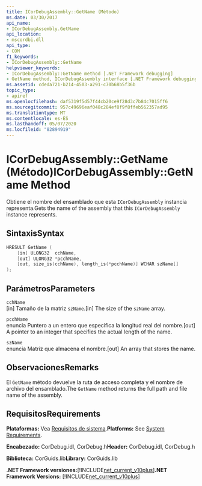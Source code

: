 ```yaml
---
title: ICorDebugAssembly::GetName (Método)
ms.date: 03/30/2017
api_name:
- ICorDebugAssembly.GetName
api_location:
- mscordbi.dll
api_type:
- COM
f1_keywords:
- ICorDebugAssembly::GetName
helpviewer_keywords:
- ICorDebugAssembly::GetName method [.NET Framework debugging]
- GetName method, ICorDebugAssembly interface [.NET Framework debugging]
ms.assetid: cdeda721-b214-4503-a291-c70b68b5f36b
topic_type:
- apiref
ms.openlocfilehash: daf5319f5d57f44cb20ce9f28d3c7b84c7015ff6
ms.sourcegitcommit: 957c49696eaf048c284ef8f9f8ffeb562357ad95
ms.translationtype: MT
ms.contentlocale: es-ES
ms.lasthandoff: 05/07/2020
ms.locfileid: "82894919"
---
```

# <a name="icordebugassemblygetname-method"></a><span data-ttu-id="9b819-102">ICorDebugAssembly::GetName (Método)</span><span class="sxs-lookup"><span data-stu-id="9b819-102">ICorDebugAssembly::GetName Method</span></span>
<span data-ttu-id="9b819-103">Obtiene el nombre del ensamblado que esta `ICorDebugAssembly` instancia representa.</span><span class="sxs-lookup"><span data-stu-id="9b819-103">Gets the name of the assembly that this `ICorDebugAssembly` instance represents.</span></span>  
  
## <a name="syntax"></a><span data-ttu-id="9b819-104">Sintaxis</span><span class="sxs-lookup"><span data-stu-id="9b819-104">Syntax</span></span>  
  
```cpp  
HRESULT GetName (  
    [in] ULONG32  cchName,  
    [out] ULONG32 *pcchName,  
    [out, size_is(cchName), length_is(*pcchName)] WCHAR szName[]  
);  
```  
  
## <a name="parameters"></a><span data-ttu-id="9b819-105">Parámetros</span><span class="sxs-lookup"><span data-stu-id="9b819-105">Parameters</span></span>  
 `cchName`  
 <span data-ttu-id="9b819-106">[in] Tamaño de la matriz `szName`.</span><span class="sxs-lookup"><span data-stu-id="9b819-106">[in] The size of the `szName` array.</span></span>  
  
 `pcchName`  
 <span data-ttu-id="9b819-107">enuncia Puntero a un entero que especifica la longitud real del nombre.</span><span class="sxs-lookup"><span data-stu-id="9b819-107">[out] A pointer to an integer that specifies the actual length of the name.</span></span>  
  
 `szName`  
 <span data-ttu-id="9b819-108">enuncia Matriz que almacena el nombre.</span><span class="sxs-lookup"><span data-stu-id="9b819-108">[out] An array that stores the name.</span></span>  
  
## <a name="remarks"></a><span data-ttu-id="9b819-109">Observaciones</span><span class="sxs-lookup"><span data-stu-id="9b819-109">Remarks</span></span>  
 <span data-ttu-id="9b819-110">El `GetName` método devuelve la ruta de acceso completa y el nombre de archivo del ensamblado.</span><span class="sxs-lookup"><span data-stu-id="9b819-110">The `GetName` method returns the full path and file name of the assembly.</span></span>  
  
## <a name="requirements"></a><span data-ttu-id="9b819-111">Requisitos</span><span class="sxs-lookup"><span data-stu-id="9b819-111">Requirements</span></span>  
 <span data-ttu-id="9b819-112">**Plataformas:** Vea [Requisitos de sistema](../../get-started/system-requirements.md).</span><span class="sxs-lookup"><span data-stu-id="9b819-112">**Platforms:** See [System Requirements](../../get-started/system-requirements.md).</span></span>  
  
 <span data-ttu-id="9b819-113">**Encabezado:** CorDebug.idl, CorDebug.h</span><span class="sxs-lookup"><span data-stu-id="9b819-113">**Header:** CorDebug.idl, CorDebug.h</span></span>  
  
 <span data-ttu-id="9b819-114">**Biblioteca:** CorGuids.lib</span><span class="sxs-lookup"><span data-stu-id="9b819-114">**Library:** CorGuids.lib</span></span>  
  
 <span data-ttu-id="9b819-115">**.NET Framework versiones:**[!INCLUDE[net_current_v10plus](../../../../includes/net-current-v10plus-md.md)]</span><span class="sxs-lookup"><span data-stu-id="9b819-115">**.NET Framework Versions:** [!INCLUDE[net_current_v10plus](../../../../includes/net-current-v10plus-md.md)]</span></span>

